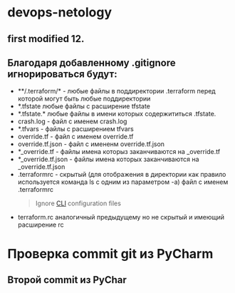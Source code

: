 # devops-netology
## first modified 12.

## Благодаря добавленному .gitignore игнорироваться будут:
* \*\*\/.terraform\/\* - любые файлы в поддиректории .terraform перед которой могут быть любые поддиректории
* \*.tfstate любые файлы с расширение tfstate
* \*.tfstate.\* любые файлы в имени которых содержититься .tfstate.
* crash.log - файл с именем crash.log
* *.tfvars - файлы с расширением tfvars
* override.tf - файл с именем override.tf
* override.tf.json - файл с имененм override.tf.json
* \*\_override.tf - файлы имена которыз заканчиваются на \_override.tf
* \*\_override.tf.json - файлы имена которых заканчиваются на \_override.tf.json
* .terraformrc - скрытый (для отображения в директории как правило используется команда ls с одним из параметром -a) файл с именем .terraformrc 
  >Ignore [CLI](https://en.wikipedia.org/wiki/Command-line_interface) configuration files
* terraform.rc аналогичный предыдущему но не скрытый и имеющий расширение rc

# Проверка commit git из PyCharm
## Второй commit из PyChar
 
